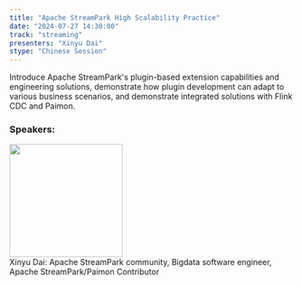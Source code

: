 ```yaml
---
title: "Apache StreamPark High Scalability Practice"
date: "2024-07-27 14:30:00" 
track: "streaming"
presenters: "Xinyu Dai"
stype: "Chinese Session"
---
```

Introduce Apache StreamPark's plugin-based extension capabilities and engineering solutions, demonstrate how plugin development can adapt to various business scenarios, and demonstrate integrated solutions with Flink CDC and Paimon.
 ### Speakers: 
 <img src="https://sessionize.com/image/860d-400o400o1-JW6mjmkSHLpzp4HzZFETyz.jpg" width="200" /><br>Xinyu Dai: Apache StreamPark community, Bigdata software engineer, Apache StreamPark/Paimon Contributor
 <br><br>